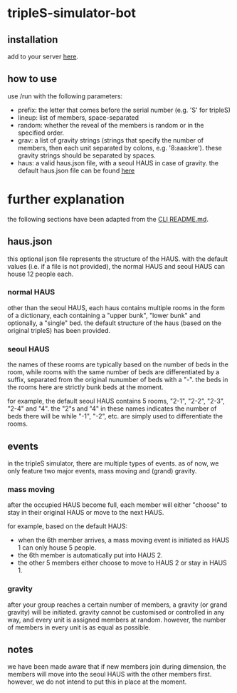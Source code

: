 # tripleS-simulator-bot

## installation 
add to your server [here](https://discord.com/api/oauth2/authorize?client_id=1041703388057960479&permissions=2048&scope=bot%20applications.commands).

## how to use
use /run with the following parameters:
- prefix: the letter that comes before the serial number (e.g. 'S' for tripleS)
- lineup: list of members, space-separated
- random: whether the reveal of the members is random or in the specified order.
- grav: a list of gravity strings (strings that specify the number of members, then each unit separated by colons, e.g. '8:aaa:kre'). these gravity strings should be separated by spaces.
- haus: a valid haus.json file, with a seoul HAUS in case of gravity. the default haus.json file can be found [here](https://github.com/shuu-wasseo/tripleS-simulator-bot/blob/main/haus.json)

# further explanation
the following sections have been adapted from the [CLI README.md](https://github.com/shuu-wasseo/tripleS-simulator/blob/main/README.md).

## haus.json
this optional json file represents the structure of the HAUS. with the default values (i.e. if a file is not provided), the normal HAUS and seoul HAUS can house 12 people each.

### normal HAUS
other than the seoul HAUS, each haus contains multiple rooms in the form of a dictionary, each containing a "upper bunk", "lower bunk" and optionally, a "single" bed. the default structure of the haus (based on the original tripleS) has been provided.

### seoul HAUS
the names of these rooms are typically based on the number of beds in the room, while rooms with the same number of beds are differentiated by a suffix, separated from the original nunumber of beds with a "-". the beds in the rooms here are strictly bunk beds at the moment.

for example, the default seoul HAUS contains 5 rooms, "2-1", "2-2", "2-3", "2-4" and "4". the "2"s and "4" in these names indicates the number of beds there will be while "-1", "-2", etc. are simply used to differentiate the rooms.

## events
in the tripleS simulator, there are multiple types of events. as of now, we only feature two major events, mass moving and (grand) gravity.

### mass moving
after the occupied HAUS become full, each member will either "choose" to stay in their original HAUS or move to the next HAUS. 

for example, based on the default HAUS:
- when the 6th member arrives, a mass moving event is initiated as HAUS 1 can only house 5 people.
- the 6th member is automatically put into HAUS 2.
- the other 5 members either choose to move to HAUS 2 or stay in HAUS 1.

### gravity
after your group reaches a certain number of members, a gravity (or grand gravity) will be initiated. gravity cannot be customised or controlled in any way, and every unit is assigned members at random. however, the number of members in every unit is as equal as possible.

## notes
we have been made aware that if new members join during dimension, the members will move into the seoul HAUS with the other members first. however, we do not intend to put this in place at the moment.
